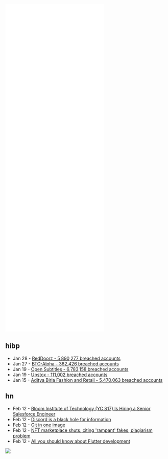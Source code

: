 ![Metrics](https://raw.githubusercontent.com/phixion/phixion/master/metrics.svg)

## hibp

<!--
for https://github.com/phixion/phixion/blob/main/.github/workflows/feeds.yml
-->
<!--START_SECTION:haveibeenpwnd-->
- Jan 28 - [RedDoorz - 5,890,277 breached accounts](https://haveibeenpwned.com/PwnedWebsites#RedDoorz)
- Jan 27 - [BTC-Alpha - 362,426 breached accounts](https://haveibeenpwned.com/PwnedWebsites#BTCAlpha)
- Jan 19 - [Open Subtitles - 6,783,158 breached accounts](https://haveibeenpwned.com/PwnedWebsites#OpenSubtitles)
- Jan 19 - [Upstox - 111,002 breached accounts](https://haveibeenpwned.com/PwnedWebsites#Upstox)
- Jan 15 - [Aditya Birla Fashion and Retail - 5,470,063 breached accounts](https://haveibeenpwned.com/PwnedWebsites#ABFRL)
<!--END_SECTION:haveibeenpwnd-->

## hn

<!--
for https://github.com/phixion/phixion/blob/main/.github/workflows/feeds.yml
-->
<!--START_SECTION:hn-->
- Feb 12 - [Bloom Institute of Technology (YC S17) Is Hiring a Senior Salesforce Engineer](https://jobs.lever.co/BloomTech/b6130b48-dabf-4c8d-bf07-0b6614c6ae94)
- Feb 12 - [Discord is a black hole for information](https://knockout.chat/thread/33251/1#post-1176126)
- Feb 12 - [Git in one image](https://raw.githubusercontent.com/JannikArndt/git-in-one-image/master/git-in-one-image.svg)
- Feb 12 - [NFT marketplace shuts, citing 'rampant' fakes, plagiarism problem](https://www.reuters.com/business/finance/nft-marketplace-shuts-citing-rampant-fakes-plagiarism-problem-2022-02-11/)
- Feb 12 - [All you should know about Flutter development](https://github.com/nepaul/awesome-flutter)
<!--END_SECTION:hn-->

<!--
for https://yhype.me
-->
![](https://hit.yhype.me/github/profile?user_id=13013670)

